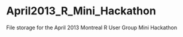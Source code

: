 April2013_R_Mini_Hackathon
==========================

File storage for the April 2013 Montreal R User Group Mini Hackathon